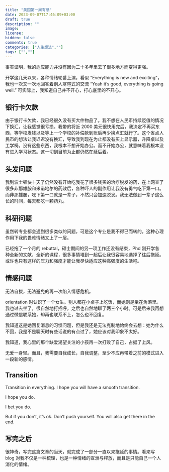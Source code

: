 ```yaml
---
title: "美国第一周有感"
date: 2023-09-07T17:46:09+03:00
draft: true
description: ""
image: 
license: 
hidden: false
comments: true
categories: ["人生想法",""]
tags: ["",""]
---
```


事实证明，我的适应能力并没有因为二十多年里去了很多地方而变得更强。

开学这几天以来，各种情绪轮番上演，看似 "Everything is new and exciting"，我也一次又一次地回答着别人寒暄式的交流 “Yeah it’s good, everything is going well.” 可实际上，我知道自己并不开心，打心底里的不开心。

## 银行卡欠款
由于银行卡欠款，我已经很久没有买大件物品了。我不想在人民币持续贬值的情况下换汇，让我感觉很亏损。我带的将近 2000 美元很快用完后，我决定不再买东西，等学校发钱以及等上一个学校的补偿款到账后再少换点汇就行了。这个省点人民币的想法让我迟迟没有换汇，导致我到现在为止都没有买上显示器，升降桌以及工学椅。没有这些东西，我根本不想开始办公。而不开始办公，就意味着我根本没有进入学习状态。这一切到目前为止都仍然在延后着。

## 头发问题
我到波士顿快十天了仍然没有开始吃我花了很多钱买的治疗脱发的药，在上网查了很多非那雄胺和米诺地尔的药效后，各种吓人的副作用让我没有勇气吃下第一口。而非那雄胺，吃下第一口就是一辈子，不然只会加速脱发。我无法做到一辈子这么长的时间，每天都吃一颗药丸。

## 科研问题
虽然转专业都会遇到很多类似的问题，可是这个专业是我不得已而转的，这种心理作用下我的畏难情绪又上了一层。

已经拖了一个月的 rebuttal，硕士期间的另一项工作还没有结束，Phd 刚开学各种全新的文献，全新的课程，很多事情堆到一起后让我很容易地选择了往后拖延。或许也只有这样的压力和强度才能让我尽快适应这种高强度的生活吧。

## 情感问题
无法自拔，无法避免的再一次陷入情感危机。

orientation 时认识了一个女生。别人都在小桌子上吃饭，而她则是坐在角落里。我也过去坐了，很自然地打招呼，之后也自然地聊了两三个小时。可是后来我再想通过微信联系她，却再也联系不上，怎么也不回复。

我知道这是她回复消息的习惯问题，但是我还是无法克制地始终会去想：她为什么不回，我是不是聊天时有些话说的有点过了，她应该对我印象不太好。

我知道，我心里的那个缺爱渴望关注的小孩再一次打败了自己，占据了上风。

无爱一身轻。而且，我需要自我成长，自我调整，至少不应再带着之前的模式进入一段新的感情。

## Transition
Transition in everything. I hope you will have a smooth transition.

I hope you do.

I bet you do.

But if you don’t, it’s ok. Don’t push yourself. You will also get there in the end.

## 写完之后
很神奇，写完这篇文章的当天，就完成了一部分一直以来拖延的事情。看来写 blog 对我不仅是一种梳理，也是一种情绪的宣泄与释放，而且是只能自己一个人消化的情绪。
